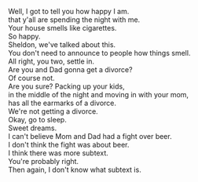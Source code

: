 
Well, I got to tell you how happy I am.     
that y'all are spending the night with me.     
Your house smells like cigarettes.     
So happy.     
Sheldon, we've talked about this.     
You don't need to announce to people how things smell.     
All right, you two, settle in.     
Are you and Dad gonna get a divorce?     
Of course not.     
Are you sure? Packing up your kids,     
in the middle of the night and moving in with your mom,     
has all the earmarks of a divorce.     
We're not getting a divorce.     
Okay, go to sleep.     
Sweet dreams.     
I can't believe Mom and Dad had a fight over beer.     
I don't think the fight was about beer.     
I think there was more subtext.     
You're probably right.     
Then again, I don't know what subtext is.     




